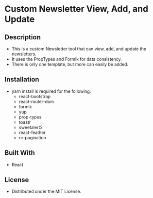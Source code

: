 # Custom Newsletter View, Add, and Update

## Description

- This is a custom Newsletter tool that can view, add, and update the newsletters.
- It uses the PropTypes and Formik for data consistency.
- There is only one template, but more can easily be added.

## Installation

- yarn install is required for the following:
  - react-bootstrap
  - react-router-dom
  - formik
  - yup
  - prop-types
  - toastr
  - sweetalert2
  - react-feather
  - rc-pagination

## Built With

- React

## License

- Distributed under the MIT License.

